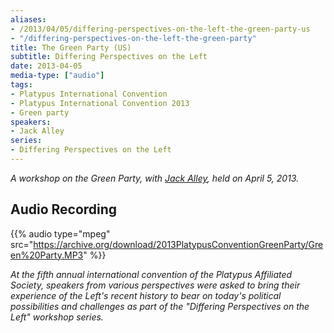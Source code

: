 ```yaml
---
aliases:
- /2013/04/05/differing-perspectives-on-the-left-the-green-party-us
- "/differing-perspectives-on-the-left-the-green-party"
title: The Green Party (US)
subtitle: Differing Perspectives on the Left
date: 2013-04-05
media-type: ["audio"]
tags:
- Platypus International Convention
- Platypus International Convention 2013
- Green party
speakers:
- Jack Alley
series:
- Differing Perspectives on the Left
---
```


_A workshop on the Green Party, with [Jack Alley](/speakers/jack-alley/), held on April 5, 2013._

## Audio Recording

{{% audio type="mpeg" src="https://archive.org/download/2013PlatypusConventionGreenParty/Green%20Party.MP3" %}}


_At the fifth annual international convention of the Platypus Affiliated Society, speakers from various perspectives were asked to bring their experience of the Left's recent history to bear on today's political possibilities and challenges as part of the "Differing Perspectives on the Left" workshop series._
